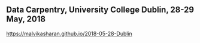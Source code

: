 ## Data Carpentry, University College Dublin, 28-29 May, 2018

https://malvikasharan.github.io/2018-05-28-Dublin
